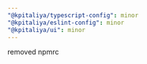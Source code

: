 ```yaml
---
"@kpitaliya/typescript-config": minor
"@kpitaliya/eslint-config": minor
"@kpitaliya/ui": minor
---
```


removed npmrc
